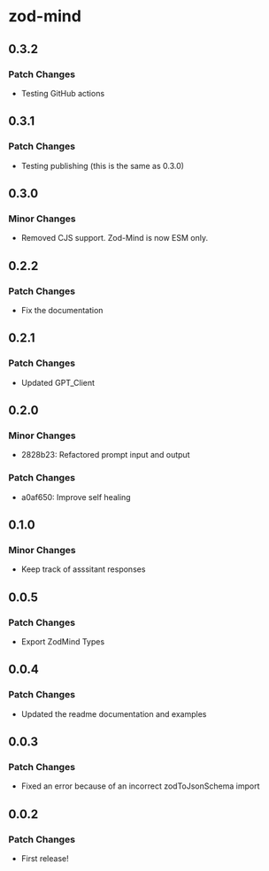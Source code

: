 # zod-mind

## 0.3.2

### Patch Changes

- Testing GitHub actions

## 0.3.1

### Patch Changes

- Testing publishing (this is the same as 0.3.0)

## 0.3.0

### Minor Changes

- Removed CJS support. Zod-Mind is now ESM only.

## 0.2.2

### Patch Changes

- Fix the documentation

## 0.2.1

### Patch Changes

- Updated GPT_Client

## 0.2.0

### Minor Changes

- 2828b23: Refactored prompt input and output

### Patch Changes

- a0af650: Improve self healing

## 0.1.0

### Minor Changes

- Keep track of asssitant responses

## 0.0.5

### Patch Changes

- Export ZodMind Types

## 0.0.4

### Patch Changes

- Updated the readme documentation and examples

## 0.0.3

### Patch Changes

- Fixed an error because of an incorrect zodToJsonSchema import

## 0.0.2

### Patch Changes

- First release!
